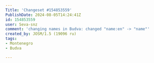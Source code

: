 ```yaml
---
Title: 'Changeset #154853559'
PublishDate: 2024-08-05T14:24:41Z
id: 154853559
user: Seva-snz
comment: 'changing names in Budva: changed "name:en" -> "name"'
created_by: JOSM/1.5 (19096 ru)
tags:
- Montenegro
- Budva

---
```

